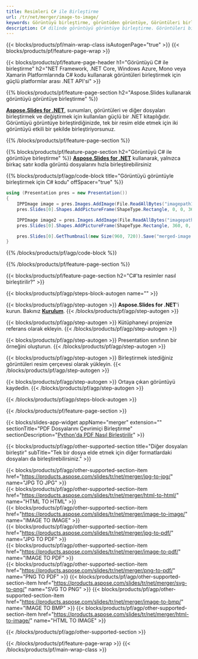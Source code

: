 ```yaml
---
title: Resimleri C# ile Birleştirme
url: /tr/net/merger/image-to-image/
keywords: Görüntüyü birleştirme, görüntüden görüntüye, Görüntüleri birleştirme, Görüntüleri birleştirme, C# API, .NET Kitaplığı
description: C# dilinde görüntüyü görüntüye birleştirme. Görüntüleri birleştirmek için .NET kitaplık API'sini kullanın
---
```


{{< blocks/products/pf/main-wrap-class isAutogenPage="true" >}}
{{< blocks/products/pf/feature-page-wrap >}}

{{< blocks/products/pf/feature-page-header h1="Görüntüyü C# ile birleştirme" h2="NET Framework, .NET Core, Windows Azure, Mono veya Xamarin Platformlarında C# kodu kullanarak görüntüleri birleştirmek için güçlü platformlar arası .NET API'si" >}}

{{% blocks/products/pf/feature-page-section h2="Aspose.Slides kullanarak görüntüyü görüntüye birleştirme" %}}

[**Aspose.Slides for .NET**](https://products.aspose.com/slides/tr/net/), sunumları, görüntüleri ve diğer dosyaları birleştirmek ve değiştirmek için kullanılan güçlü bir .NET kitaplığıdır. Görüntüyü görüntüye birleştirdiğinizde, tek bir resim elde etmek için iki görüntüyü etkili bir şekilde birleştiriyorsunuz.

{{% /blocks/products/pf/feature-page-section %}}




{{% blocks/products/pf/feature-page-section  h2="Görüntüyü C# ile görüntüye birleştirme" %}}
[**Aspose.Slides for .NET**](https://products.aspose.com/slides/tr/net/) kullanarak, yalnızca birkaç satır kodla görüntü dosyalarını hızla birleştirebilirsiniz

{{% blocks/products/pf/agp/code-block title="Görüntüyü görüntüyle birleştirmek için C# kodu" offSpacer="true" %}}
```cs
using (Presentation pres = new Presentation())
{
    IPPImage image = pres.Images.AddImage(File.ReadAllBytes("imagepath1"));
    pres.Slides[0].Shapes.AddPictureFrame(ShapeType.Rectangle, 0, 0, 360, 540, image);

    IPPImage image2 = pres.Images.AddImage(File.ReadAllBytes("imagepath2"));
    pres.Slides[0].Shapes.AddPictureFrame(ShapeType.Rectangle, 360, 0, 360, 540, image2);

    pres.Slides[0].GetThumbnail(new Size(960, 720)).Save("merged-image.png", ImageFormat.Png);
}
```
{{% /blocks/products/pf/agp/code-block %}}

{{% /blocks/products/pf/feature-page-section %}}




{{< blocks/products/pf/feature-page-section  h2="C#'ta resimler nasıl birleştirilir?" >}}


{{< blocks/products/pf/agp/steps-block-autogen name="" >}}


{{< blocks/products/pf/agp/step-autogen >}}
**Aspose.Slides for .NET**'i kurun. Bakınız [**Kurulum**](https://docs.aspose.com/slides/net/installation/).
{{< /blocks/products/pf/agp/step-autogen >}}

{{< blocks/products/pf/agp/step-autogen >}}
Kütüphaneyi projenize referans olarak ekleyin.
{{< /blocks/products/pf/agp/step-autogen >}}

{{< blocks/products/pf/agp/step-autogen >}}
Presentation sınıfının bir örneğini oluşturun.
{{< /blocks/products/pf/agp/step-autogen >}}

{{< blocks/products/pf/agp/step-autogen >}}
Birleştirmek istediğiniz görüntüleri resim çerçevesi olarak yükleyin.
{{< /blocks/products/pf/agp/step-autogen >}}

{{< blocks/products/pf/agp/step-autogen >}}
Ortaya çıkan görüntüyü kaydedin.
{{< /blocks/products/pf/agp/step-autogen >}}


{{< /blocks/products/pf/agp/steps-block-autogen >}}


{{< /blocks/products/pf/feature-page-section >}}




{{< blocks/slides-app-widget  appName="merger" extension="" sectionTitle="PDF Dosyalarını Çevrimiçi Birleştirme" sectionDescription="[Python'da PDF Nasıl Birleştirilir](https://products.aspose.com/slides/tr/python-net/merge/pdf/)" >}}

{{< blocks/products/pf/agp/other-supported-section title="Diğer dosyaları birleştir" subTitle="Tek bir dosya elde etmek için diğer formatlardaki dosyaları da birleştirebilirsiniz." >}}

{{< blocks/products/pf/agp/other-supported-section-item href="https://products.aspose.com/slides/tr/net/merger/jpg-to-jpg/" name="JPG TO JPG" >}}    
{{< blocks/products/pf/agp/other-supported-section-item href="https://products.aspose.com/slides/tr/net/merger/html-to-html/" name="HTML TO HTML" >}}  
{{< blocks/products/pf/agp/other-supported-section-item href="https://products.aspose.com/slides/tr/net/merger/image-to-image/" name="IMAGE TO IMAGE" >}}  
{{< blocks/products/pf/agp/other-supported-section-item href="https://products.aspose.com/slides/tr/net/merger/jpg-to-pdf/" name="JPG TO PDF" >}}  
{{< blocks/products/pf/agp/other-supported-section-item href="https://products.aspose.com/slides/tr/net/merger/image-to-pdf/" name="IMAGE TO PDF" >}}  
{{< blocks/products/pf/agp/other-supported-section-item href="https://products.aspose.com/slides/tr/net/merger/png-to-pdf/" name="PNG TO PDF" >}}
{{< blocks/products/pf/agp/other-supported-section-item href="https://products.aspose.com/slides/tr/net/merger/svg-to-png/" name="SVG TO PNG" >}} 
{{< blocks/products/pf/agp/other-supported-section-item href="https://products.aspose.com/slides/tr/net/merger/image-to-bmp/" name="IMAGE TO BMP" >}} 
{{< blocks/products/pf/agp/other-supported-section-item href="https://products.aspose.com/slides/tr/net/merger/html-to-image/" name="HTML TO IMAGE" >}}    
  


{{< /blocks/products/pf/agp/other-supported-section >}}

{{< /blocks/products/pf/feature-page-wrap >}}
{{< /blocks/products/pf/main-wrap-class >}}